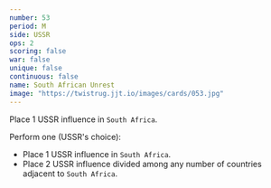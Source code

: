 ```yaml
---
number: 53
period: M
side: USSR
ops: 2
scoring: false
war: false
unique: false
continuous: false
name: South African Unrest
image: "https://twistrug.jjt.io/images/cards/053.jpg"
---
```

Place 1 USSR influence in `South Africa`.

Perform one (USSR's choice):
* Place 1 USSR influence in `South Africa`.
* Place 2 USSR influence divided among any number of countries adjacent to `South Africa`.
